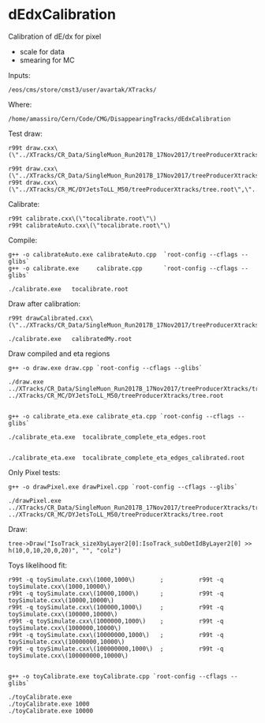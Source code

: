 # dEdxCalibration

Calibration of dE/dx for pixel

- scale for data
- smearing for MC



Inputs:

    /eos/cms/store/cmst3/user/avartak/XTracks/
    
    
Where:

    /home/amassiro/Cern/Code/CMG/DisappearingTracks/dEdxCalibration
    
    
    
Test draw:

    r99t draw.cxx\(\"../XTracks/CR_Data/SingleMuon_Run2017B_17Nov2017/treeProducerXtracks/tree.root\",\"../XTracks/CR_MC/DYJetsToLL_M50/treeProducerXtracks/tree.root\"\)
    
    r99t draw.cxx\(\"../XTracks/CR_Data/SingleMuon_Run2017B_17Nov2017/treeProducerXtracks/tree.root\",\"../XTracks/CR_Data/SingleMuon_Run2017B_17Nov2017/treeProducerXtracks/tree.root\"\)
    r99t draw.cxx\(\"../XTracks/CR_MC/DYJetsToLL_M50/treeProducerXtracks/tree.root\",\"../XTracks/CR_MC/DYJetsToLL_M50/treeProducerXtracks/tree.root\"\)
    
    
Calibrate:

    r99t calibrate.cxx\(\"tocalibrate.root\"\)
    r99t calibrateAuto.cxx\(\"tocalibrate.root\"\)
    
    
Compile:

    g++ -o calibrateAuto.exe calibrateAuto.cpp  `root-config --cflags --glibs`
    g++ -o calibrate.exe     calibrate.cpp      `root-config --cflags --glibs`
    
    ./calibrate.exe   tocalibrate.root
    

Draw after calibration:

    r99t drawCalibrated.cxx\(\"../XTracks/CR_Data/SingleMuon_Run2017B_17Nov2017/treeProducerXtracks/tree.root\",\"../XTracks/CR_MC/DYJetsToLL_M50/treeProducerXtracks/tree.root\",\"calibration.txt\",\"calibratedMy.root\"\)
    
    ./calibrate.exe   calibratedMy.root
    
    

    
    
Draw compiled and eta regions

    g++ -o draw.exe draw.cpp `root-config --cflags --glibs`
     
    ./draw.exe ../XTracks/CR_Data/SingleMuon_Run2017B_17Nov2017/treeProducerXtracks/tree.root   ../XTracks/CR_MC/DYJetsToLL_M50/treeProducerXtracks/tree.root
    
    
    g++ -o calibrate_eta.exe calibrate_eta.cpp `root-config --cflags --glibs`
    
    ./calibrate_eta.exe  tocalibrate_complete_eta_edges.root
    
    
    ./calibrate_eta.exe  tocalibrate_complete_eta_edges_calibrated.root
    
 
 
 
Only Pixel tests:

    g++ -o drawPixel.exe drawPixel.cpp `root-config --cflags --glibs`
     
    ./drawPixel.exe ../XTracks/CR_Data/SingleMuon_Run2017B_17Nov2017/treeProducerXtracks/tree.root   ../XTracks/CR_MC/DYJetsToLL_M50/treeProducerXtracks/tree.root
 
 
 
 
 
 
 
 
Draw:

    tree->Draw("IsoTrack_sizeXbyLayer2[0]:IsoTrack_subDetIdByLayer2[0] >> h(10,0,10,20,0,20)", "", "colz")

 
 
 
    
Toys likelihood fit:

    r99t -q toySimulate.cxx\(1000,1000\)       ;          r99t -q toySimulate.cxx\(1000,10000\)
    r99t -q toySimulate.cxx\(10000,1000\)      ;          r99t -q toySimulate.cxx\(10000,10000\)
    r99t -q toySimulate.cxx\(100000,1000\)     ;          r99t -q toySimulate.cxx\(100000,10000\)
    r99t -q toySimulate.cxx\(1000000,1000\)    ;          r99t -q toySimulate.cxx\(1000000,10000\)
    r99t -q toySimulate.cxx\(10000000,1000\)   ;          r99t -q toySimulate.cxx\(10000000,10000\)
    r99t -q toySimulate.cxx\(100000000,1000\)  ;          r99t -q toySimulate.cxx\(100000000,10000\)
    
    
    g++ -o toyCalibrate.exe toyCalibrate.cpp `root-config --cflags --glibs`
     
    ./toyCalibrate.exe
    ./toyCalibrate.exe 1000
    ./toyCalibrate.exe 10000
    
    
    
     
    
    
    
     